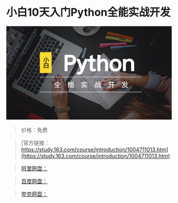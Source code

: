 # 小白10天入门Python全能实战开发

![img](../../../assets/study163/free/0AC7F6227BBD7BC0850924C2AD598E8F.png)

> 价格：免费

> [官方链接：https://study.163.com/course/introduction/1004711013.htm](https://study.163.com/course/introduction/1004711013.htm)

> [阿里网盘：]()

> [百度网盘：]()

> [夸克网盘：]()
